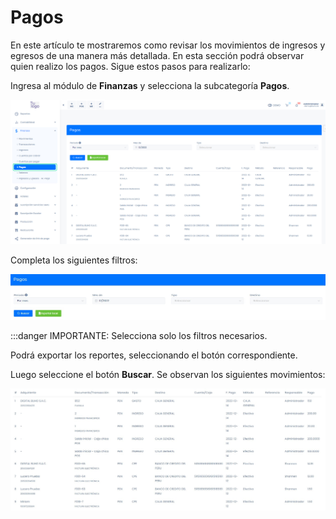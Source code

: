 # Pagos

En este artículo te mostraremos como revisar los movimientos de ingresos y egresos de una manera más detallada. En esta sección podrá observar quien realizo los pagos. Sigue estos pasos para realizarlo:

Ingresa al módulo de **Finanzas** y selecciona la subcategoría **Pagos**.

![Alt text](img/pago1.jpg)

Completa los siguientes filtros:

![Alt text](img/pago2.jpg)

:::danger IMPORTANTE:
Selecciona solo los filtros necesarios.

Podrá exportar los reportes, seleccionando el botón correspondiente.

Luego seleccione el botón **Buscar**. Se observan los siguientes movimientos:

![Alt text](img/pagos.jpg)
